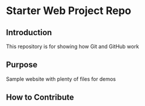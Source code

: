 # Starter Web Project Repo

## Introduction

This repository is for showing how Git and GitHub work

## Purpose

Sample website with plenty of files for demos

## How to Contribute